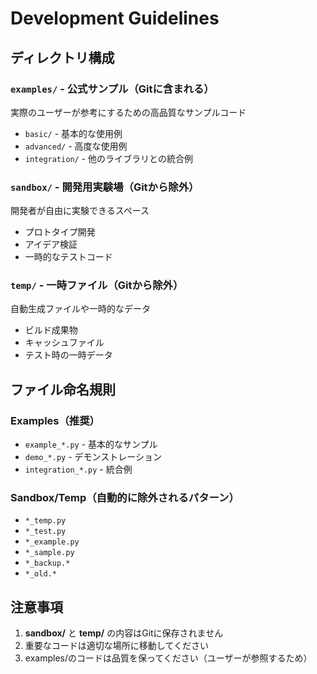 # Development Guidelines

## ディレクトリ構成

### `examples/` - 公式サンプル（Gitに含まれる）
実際のユーザーが参考にするための高品質なサンプルコード
- `basic/` - 基本的な使用例
- `advanced/` - 高度な使用例  
- `integration/` - 他のライブラリとの統合例

### `sandbox/` - 開発用実験場（Gitから除外）
開発者が自由に実験できるスペース
- プロトタイプ開発
- アイデア検証
- 一時的なテストコード

### `temp/` - 一時ファイル（Gitから除外）
自動生成ファイルや一時的なデータ
- ビルド成果物
- キャッシュファイル
- テスト時の一時データ

## ファイル命名規則

### Examples（推奨）
- `example_*.py` - 基本的なサンプル
- `demo_*.py` - デモンストレーション
- `integration_*.py` - 統合例

### Sandbox/Temp（自動的に除外されるパターン）
- `*_temp.py`
- `*_test.py`
- `*_example.py`
- `*_sample.py`
- `*_backup.*`
- `*_old.*`

## 注意事項

1. **sandbox/** と **temp/** の内容はGitに保存されません
2. 重要なコードは適切な場所に移動してください
3. examples/のコードは品質を保ってください（ユーザーが参照するため）
